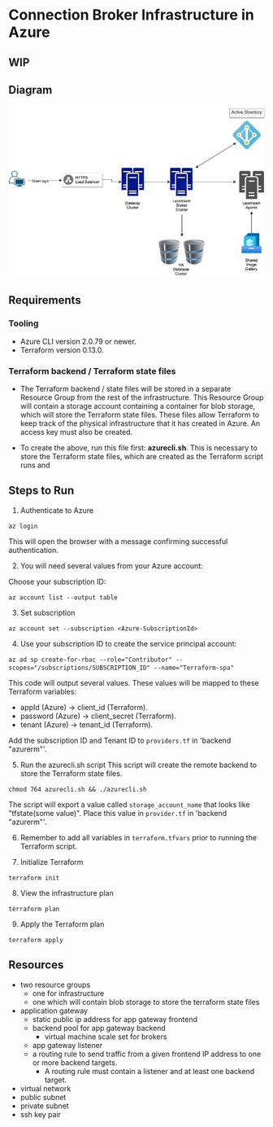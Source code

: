 # Connection Broker Infrastructure in Azure

## **WIP**

## Diagram

![certiport_leostream](./certiport_leostream.png?raw=true "Infra diagram")

## Requirements

### Tooling

- Azure CLI version 2.0.79 or newer.
- Terraform version 0.13.0.

### Terraform backend / Terraform state files

- The Terraform backend / state files will be stored in a separate Resource Group from the rest of the infrastructure.
This Resource Group will contain a storage account containing a container for blob storage, which will store the Terraform state files. These files allow Terraform to keep track of the physical infrastructure that it has created in Azure.
An access key must also be created.

- To create the above, run this file first: **azurecli.sh**.
This is necessary to store the Terraform state files, which are created as the Terraform script runs and 

## Steps to Run

1. Authenticate to Azure

```
az login
```

This will open the browser with a message confirming successful authentication.

2. You will need several values from your Azure account:

Choose your subscription ID:

```
az account list --output table
```

3. Set subscription

```
az account set --subscription <Azure-SubscriptionId>
```

4. Use your subscription ID to create the service principal account:

```
az ad sp create-for-rbac --role="Contributor" --scopes="/subscriptions/SUBSCRIPTION_ID" --name="Terraform-spa"
```

This code will output several values. These values will be mapped to these Terraform variables:

- appId (Azure) → client_id (Terraform).
- password (Azure) → client_secret (Terraform).
- tenant (Azure) → tenant_id (Terraform).

Add the subscription ID and Tenant ID to `providers.tf` in 'backend "azurerm"'.

5. Run the azurecli.sh script
This script will create the remote backend to store the Terraform state files.

```
chmod 764 azurecli.sh && ./azurecli.sh
```

The script will export a value called `storage_account_name` that looks like "tfstate(some value)". Place this value in `provider.tf` in 'backend "azurerm"'.

6. Remember to add all variables in `terraform.tfvars` prior to running the Terraform script.

7. Initialize Terraform

```
terraform init
```

8. View the infrastructure plan

```
terraform plan
```

9. Apply the Terraform plan

```
terraform apply
```

## Resources

- two resource groups
  - one for infrastructure
  - one which will contain blob storage to store the terraform state files
- application gateway
  - static public ip address for app gateway frontend
  - backend pool for app gateway backend
    - virtual machine scale set for brokers
  - app gateway listener
  - a routing rule to send traffic from a given frontend IP address to one or more backend targets.
    - A routing rule must contain a listener and at least one backend target.
- virtual network
- public subnet
- private subnet
- ssh key pair
